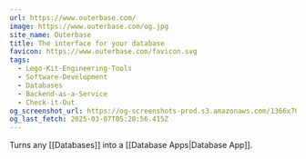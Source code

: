 ```yaml
---
url: https://www.outerbase.com/
image: https://www.outerbase.com/og.jpg
site_name: Outerbase
title: The interface for your database
favicon: https://www.outerbase.com/favicon.svg
tags:
  - Lego-Kit-Engineering-Tools
  - Software-Development
  - Databases
  - Backend-as-a-Service
  - Check-it-Out
og_screenshot_url: https://og-screenshots-prod.s3.amazonaws.com/1366x768/80/false/5d9eaac8176dba0e74db0cba41455980f16325edfa25d7485ea422b2fa552e2d.jpeg
og_last_fetch: 2025-03-07T05:20:56.415Z
---
```

Turns any [[Databases]] into a [[Database Apps|Database App]].



